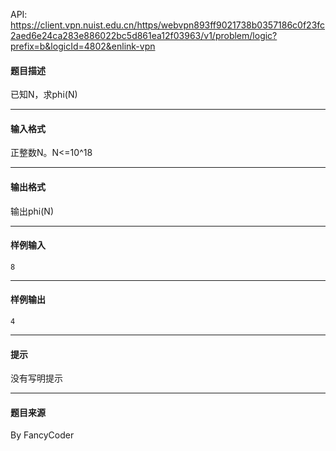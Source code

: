 API: https://client.vpn.nuist.edu.cn/https/webvpn893ff9021738b0357186c0f23fc2aed6e24ca283e886022bc5d861ea12f03963/v1/problem/logic?prefix=b&logicId=4802&enlink-vpn

#### 题目描述

已知N，求phi(N)

---

#### 输入格式

正整数N。N<=10^18

---

#### 输出格式

输出phi(N)

---

#### 样例输入
```
8
```

---

#### 样例输出
```
4
```

---

#### 提示

没有写明提示

---

#### 题目来源

By FancyCoder